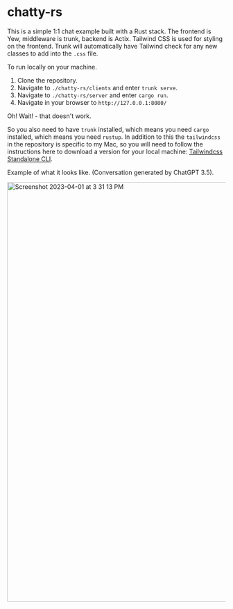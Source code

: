 # chatty-rs

This is a simple 1:1 chat example built with a Rust stack. The frontend is Yew, middleware is trunk, backend is Actix. Tailwind CSS is used for styling on the frontend. Trunk will automatically have Tailwind check for any new classes to add into the `.css` file.

To run locally on your machine.

1. Clone the repository.
2. Navigate to `./chatty-rs/clients` and enter `trunk serve`.
3. Navigate to `./chatty-rs/server` and enter `cargo run`.
4. Navigate in your browser to `http://127.0.0.1:8080/`

Oh! Wait! - that doesn't work.

So you also need to have `trunk` installed, which means you need `cargo` installed, which means you need `rustup`. In addition to this the `tailwindcss` in the repository is specific to my Mac, so you will need to follow the instructions here to download a version for your local machine: [Tailwindcss Standalone CLI](https://tailwindcss.com/blog/standalone-cli).

Example of what it looks like. 
(Conversation generated by ChatGPT 3.5).

<img width="967" alt="Screenshot 2023-04-01 at 3 31 13 PM" src="https://user-images.githubusercontent.com/16275325/229318034-90c657f1-740b-4251-bf90-014c1d9c996e.png">
